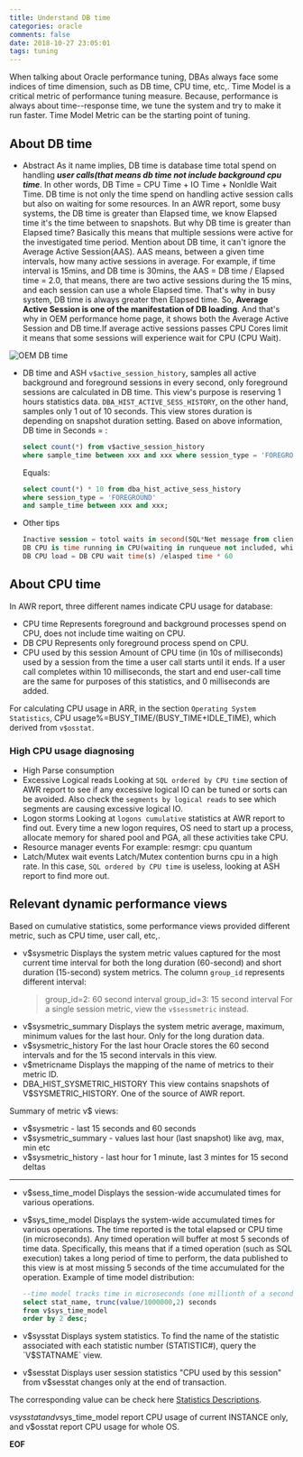 ```yaml
---
title: Understand DB time
categories: oracle
comments: false
date: 2018-10-27 23:05:01
tags: tuning
---
```


When talking about Oracle performance tuning, DBAs always face some indices of time dimension, such as DB time, CPU time, etc,. Time Model is a critical metric of performance tuning measure. Because, performance is always about time--response time, we tune the system and try to make it run faster. Time Model Metric can be the starting point of tuning.
<!--more-->

## About DB time
* Abstract
   As it name implies, DB time is database time total spend on handling ___user calls(that means db time not include background cpu time___. In other words, DB Time = CPU Time + IO Time + NonIdle Wait Time. DB time is not only the time spend on handling active session calls but also on waiting for some resources.
   In an AWR report, some busy systems, the DB time is greater than Elapsed time, we know Elapsed time it's the time between to snapshots. But why DB time is greater than Elapsed time? Basically this means that multiple sessions were active for the investigated time period.
   Mention about DB time, it can't ignore the Average Active Session(AAS). AAS means, between a given time intervals, how many active sessions in average. For example, if time interval is 15mins, and DB time is 30mins, the AAS = DB time / Elapsed time = 2.0, that means, there are two active sessions during the 15 mins, and each session can use a whole Elapsed time. That's why in busy system, DB time is always greater then Elapsed time. So, __Average Active Session is one of the manifestation of DB loading__. And that's why in OEM performance home page, it shows both the Average Active Session and DB time.If average active sessions passes CPU Cores limit it means that some sessions will experience wait for CPU (CPU Wait).

![OEM DB time](/images/oem_dbtime1.png)

* DB time and ASH
    `v$active_session_history`, samples all active background and foreground sessions in every second, only foreground sessions are calculated in DB time. This view's purpose is reserving 1 hours statistics data.
    `DBA_HIST_ACTIVE_SESS_HISTORY`, on the other hand, samples only 1 out of 10 seconds. This view stores duration is depending on snapshot duration setting.
    Based on above information, DB time in Seconds = :
    ```sql
    select count(*) from v$active_session_history
    where sample_time between xxx and xxx where session_type = 'FOREGROUND'
    ```
    Equals:
    ```sql
    select count(*) * 10 from dba_hist_active_sess_history
    where session_type = 'FOREGROUND'
    and sample_time between xxx and xxx;
    ```

* Other tips
    ```sql
    Inactive session = totol waits in second(SQL*Net message from client)/elasped time * 60.
    DB CPU is time running in CPU(waiting in runqueue not included, which is CPU in WAITs in OEM).
    DB CPU load = DB CPU wait time(s) /elasped time * 60
    ```

## About CPU time
In AWR report, three different names indicate CPU usage for database:

* CPU time
    Represents foreground and background processes spend on CPU, does not include time waiting on CPU.
* DB CPU
    Represents only foreground process spend on CPU.
* CPU used by this session
    Amount of CPU time (in 10s of milliseconds) used by a session from the time a user call starts until it ends. If a user call completes within 10 milliseconds, the start and end user-call time are the same for purposes of this statistics, and 0 milliseconds are added.

For calculating CPU usage in ARR, in the section `Operating System Statistics`, CPU usage%=BUSY_TIME/(BUSY_TIME+IDLE_TIME), which derived from `v$osstat`.

### High CPU usage diagnosing
* High Parse consumption
* Excessive Logical reads
    Looking at `SQL ordered by CPU time` section of AWR report to see if any excessive logical IO can be tuned or sorts can be avoided. Also check the `segments by logical reads` to see which segments are causing excessive logical IO.
* Logon storms
    Looking at `logons cumulative` statistics at AWR report to find out. Every time a new logon requires, OS need to start up a process, allocate memory for shared pool and PGA, all these activities take CPU.
* Resource manager events
    For example:  resmgr: cpu quantum
* Latch/Mutex wait events
    Latch/Mutex contention burns cpu in a high rate. In this case, `SQL ordered by CPU time` is useless, looking at ASH report to find more out.



## Relevant dynamic performance views
Based on cumulative statistics, some performance views provided different metric, such as CPU time, user call, etc,.

* v$sysmetric
    Displays the system metric values captured for the most current time interval for both the long duration (60-second) and short duration (15-second) system metrics.
    The column `group_id` represents different interval:
    > group_id=2: 60 second interval
    > group_id=3: 15 second interval
    For a single session metric, view the `v$sessmetric` instead.
* v$sysmetric_summary
    Displays the system metric average, maximum, minimum values for the last hour. Only for the long duration data.
* v$sysmetric_history
    For the last hour Oracle stores the 60 second intervals and for the 15 second intervals in this view.
* v$metricname
    Displays the mapping of the name of metrics to their metric ID.
* DBA_HIST_SYSMETRIC_HISTORY
   This view contains snapshots of V$SYSMETRIC_HISTORY. One of the source of AWR report.

Summary of metric v$ views:
   - v$sysmetric - last 15 seconds and 60 seconds
   - v$sysmetric_summary - values  last hour (last snapshot)  like avg, max, min etc
   - v$sysmetric_history - last hour for 1 minute, last 3 mintes for 15 second deltas

-------------------

* v$sess_time_model
    Displays the session-wide accumulated times for various operations.
* v$sys_time_model
    Displays the system-wide accumulated times for various operations. The time reported is the total elapsed or CPU time (in microseconds). Any timed operation will buffer at most 5 seconds of time data. Specifically, this means that if a timed operation (such as SQL execution) takes a long period of time to perform, the data published to this view is at most missing 5 seconds of the time accumulated for the operation.
    Example of time model distribution:
    ```sql
    --time model tracks time in microseconds (one millionth of a second)
    select stat_name, trunc(value/1000000,2) seconds
    from v$sys_time_model
    order by 2 desc;
    ```

* v$sysstat
    Displays system statistics. To find the name of the statistic associated with each statistic number (STATISTIC#), query the `V$STATNAME` view.
* v$sesstat
    Displays user session statistics
    "CPU used by this session" from v$sesstat changes only at the end of transaction.

The corresponding value can be check here [Statistics Descriptions](https://docs.oracle.com/database/121/REFRN/GUID-2FBC1B7E-9123-41DD-8178-96176260A639.htm#REFRN-GUID-2FBC1B7E-9123-41DD-8178-96176260A639).

v$sysstat and v$sys_time_model report CPU usage of current INSTANCE only, and v$osstat report CPU usage for whole OS.




__EOF__
